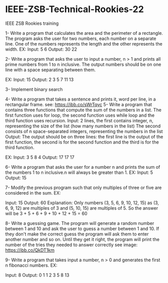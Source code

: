 # IEEE-ZSB-Technical-Rookies-22
IEEE ZSB Rookies training


1- Write a program that calculates the area and the perimeter of a rectangle. The 
program asks the user for two numbers, each number on a separate line. One of 
the numbers represents the length and the other represents the width. 
EX: 
Input: 
5 
6 
Output: 
30 
22 



2- Write a program that asks the user to input a number, n > 1 and prints all 
prime numbers from 1 to n inclusive. The output numbers should be on one line
with a space separating between them. 

EX: 
Input: 
15 
Output: 
2 3 5 7 11 13 


3- Implement binary search 

4- Write a program that takes a sentence and prints it, word per line, in a 
rectangular frame.
see: https://ibb.co/sWrTqyc 
5- Write a program that contains three functions that compute the sum of the 
numbers in a list. The first function uses for loop, the second function uses while 
loop and the third function uses recursion. 
Input: 
2 lines, the first contains integer, n, representing the size of the list (how many 
numbers in the list) 
The second consists of n space-separated integers, representing the numbers in 
the list 
Output: 
The output should be on three lines: the first line is the output of the first function, 
the second is for the second function and the third is for the third function. 

EX: 
Input: 
3 
5 8 4 
Output: 
17 
17 
17


6- Write a program that asks the user for a number n and prints the sum of the 
numbers 1 to n inclusive.n will always be greater than 1. 
EX: 
Input: 
5 
Output: 
15
 

7- Modify the previous program such that only multiples of three or five are 
considered in the sum. 
EX:
 
Input: 
15 
Output: 
60 
Explanation: 
Only numbers (3, 5, 6, 9, 10, 12, 15) as (3, 6, 9, 12) are multiples of 3 and (5, 10, 
15) are multiples of 5. So the answer will be 3 + 5 + 6 + 9 + 10 + 12 + 15 = 60
 


8- Write a guessing game. The program will generate a random number between 
1 and 10 and ask the user to guess a number between 1 and 10. If they don't 
make the correct guess the program will ask them to enter another number and 
so on. Until they get it right, the program will print the number of the tries they 
needed to answer correctly 
see image: https://ibb.co/QkDT1km


9- Write a program that takes input a number, n > 0 and generates the first n 
fibonacci numbers. 
EX:
 
Input: 
8 
Output: 
0 1 1 2 3 5 8 13 
